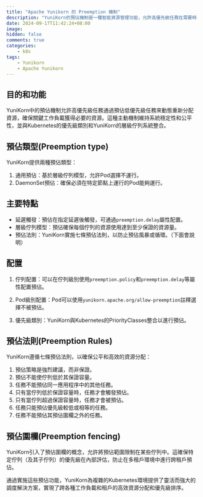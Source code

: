 ```yaml
---
title: "Apache Yunikorn 的 Preemption 機制"
description: "YuniKorn的預佔機制是一種智能資源管理功能，允許高優先級任務在需要時自動獲取資源，以確保關鍵工作負載的效能和系統整體的資源利用率。"
date: 2024-09-17T11:42:24+08:00
image: 
hidden: false
comments: true
categories:
    - k8s
tags:  
    - Yunikorn
    - Apache Yunikorn
---
```


## 目的和功能

YuniKorn中的預佔機制允許高優先級任務通過預佔低優先級任務來動態重新分配資源，確保關鍵工作負載獲得必要的資源。這種主動機制維持系統穩定性和公平性，並與Kubernetes的優先級類別和YuniKorn的層級佇列系統整合。

## 預佔類型(Preemption type)

YuniKorn提供兩種預佔類型：

1. 通用預佔：基於層級佇列模型，允許Pod選擇不運行。
2. DaemonSet預佔：確保必須在特定節點上運行的Pod能夠運行。

## 主要特點

- 延遲觸發：預佔在指定延遲後觸發，可通過`preemption.delay`屬性配置。
- 層級佇列模型：預佔確保每個佇列的資源使用達到至少保證的資源量。
- 預佔法則：YuniKorn實施七條預佔法則，以防止預佔風暴或循環。（下面會說明）

## 配置

1. 佇列配置：可以在佇列級別使用`preemption.policy`和`preemption.delay`等屬性配置預佔。

2. Pod級別配置：Pod可以使用`yunikorn.apache.org/allow-preemption`註釋選擇不被預佔。

3. 優先級類別：YuniKorn與Kubernetes的PriorityClasses整合以進行預佔。

## 預佔法則(Preemption Rules)

YuniKorn遵循七條預佔法則，以確保公平和高效的資源分配：

1. 預佔策略是強烈建議，而非保證。
2. 預佔不能使佇列低於其保證容量。
3. 任務不能預佔同一應用程序中的其他任務。
4. 只有當佇列低於保證容量時，任務才會觸發預佔。
5. 只有當佇列超過保證容量時，任務才會被預佔。
6. 任務只能預佔優先級較低或相等的任務。
7. 任務不能預佔其預佔圍欄之外的任務。

## 預佔圍欄(Preemption fencing)

YuniKorn引入了預佔圍欄的概念，允許將預佔範圍限制在某些佇列中。這確保特定佇列（及其子佇列）的優先級在內部評估，防止在多租戶環境中進行跨租戶預佔。

通過實施這些預佔功能，YuniKorn為複雜的Kubernetes環境提供了靈活而強大的調度解決方案，實現了跨各種工作負載和租戶的高效資源分配和優先級排序。
